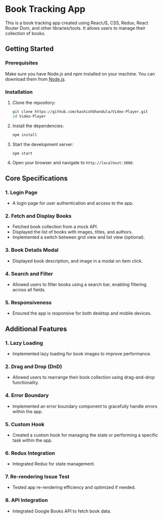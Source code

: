 # Book Tracking App

This is a book tracking app created using ReactJS, CSS, Redux, React Router Dom, and other libraries/tools. It allows users to manage their collection of books.

## Getting Started

### Prerequisites
Make sure you have Node.js and npm installed on your machine. You can download them from [Node.js](https://nodejs.org/).

### Installation

1. Clone the repository:
    ```bash
    git clone https://github.com/kashishbhandula/Video-Player.git
    cd Video-Player
    ```

2. Install the dependencies:
    ```bash
    npm install
    ```

3. Start the development server:
    ```bash
    npm start
    ```

4. Open your browser and navigate to `http://localhost:3000`.


## Core Specifications

### 1. Login Page
-  A login page for user authentication and access to the app.

### 2. Fetch and Display Books
- Fetched book collection from a mock API.
- Displayed the list of books with images, titles, and authors.
- Implemented a switch between grid view and list view (optional).

### 3. Book Details Modal
- Displayed book description, and image in a modal on item click.

### 4. Search and Filter
- Allowed users to filter books using a search bar, enabling filtering across all fields.

### 5. Responsiveness
- Ensured the app is responsive for both desktop and mobile devices.

## Additional Features

### 1. Lazy Loading
- Implemented lazy loading for book images to improve performance.

### 2. Drag and Drop (DnD)
- Allowed users to rearrange their book collection using drag-and-drop functionality.

### 4. Error Boundary
- Implemented an error boundary component to gracefully handle errors within the app.

### 5. Custom Hook
- Created a custom hook for managing the state or performing a specific task within the app.

### 6. Redux Integration
- Integrated Redux for state management.

### 7. Re-rendering Issue Test
- Tested app re-rendering efficiency and optimized if needed.

### 8. API Integration
- Integrated Google Books API to fetch book data.
